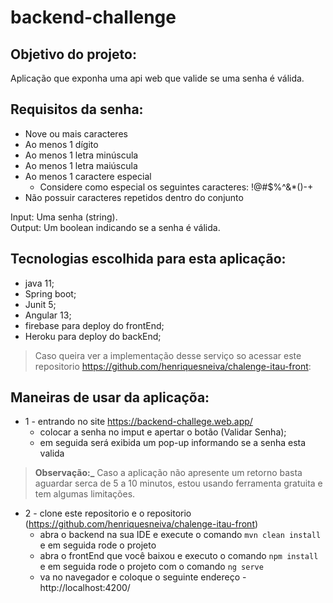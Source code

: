 # backend-challenge

## Objetivo do projeto:
Aplicação que exponha uma api web que valide se uma senha é válida.

## Requisitos da senha:
- Nove ou mais caracteres
- Ao menos 1 dígito
- Ao menos 1 letra minúscula
- Ao menos 1 letra maiúscula
- Ao menos 1 caractere especial
  - Considere como especial os seguintes caracteres: !@#$%^&*()-+
- Não possuir caracteres repetidos dentro do conjunto

Input: Uma senha (string).  
Output: Um boolean indicando se a senha é válida.

## Tecnologias escolhida para esta aplicação:
* java 11;
* Spring boot;
* Junit 5;
* Angular 13;
* firebase para deploy do frontEnd;
* Heroku para deploy do backEnd;

> Caso queira ver a implementação desse serviço so acessar este repositorio https://github.com/henriquesneiva/chalenge-itau-front:

## Maneiras de usar da aplicaçõa:

* 1 - entrando no site https://backend-challege.web.app/
    - colocar a senha no imput e apertar o botão (Validar Senha);
    - em seguida será exibida um pop-up informando se a senha esta valida 
> **Observação:_** Caso a aplicação não apresente um retorno basta aguardar serca de 5 a 10 minutos, estou usando ferramenta gratuita e tem algumas limitações.

* 2 - clone este repositorio e o repositorio  (https://github.com/henriquesneiva/chalenge-itau-front)
    - abra o backend na sua IDE e execute o comando ``` mvn clean install ``` e em seguida rode o projeto
    - abra o frontEnd que você baixou e executo o comando ``` npm install ```  e em seguida rode o projeto com o comando ``` ng serve ```
    - va no navegador e coloque o seguinte endereço -  http://localhost:4200/
